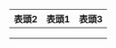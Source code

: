 | 表頭2 | 表頭1 | 表頭3 |
| ----- | ----- | ----- |
|       |       |       |
|       |       |       |
|       |       |       |